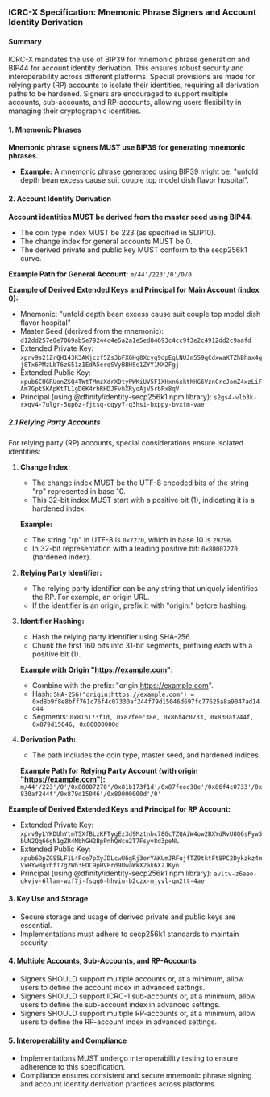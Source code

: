 ### ICRC-X Specification: Mnemonic Phrase Signers and Account Identity Derivation

#### Summary

ICRC-X mandates the use of BIP39 for mnemonic phrase generation and BIP44 for account identity derivation. This ensures robust security and interoperability across different platforms. Special provisions are made for relying party (RP) accounts to isolate their identities, requiring all derivation paths to be hardened. Signers are encouraged to support multiple accounts, sub-accounts, and RP-accounts, allowing users flexibility in managing their cryptographic identities.

#### 1. Mnemonic Phrases

**Mnemonic phrase signers MUST use BIP39 for generating mnemonic phrases.**

- **Example:** A mnemonic phrase generated using BIP39 might be: "unfold depth bean excess cause suit couple top model dish flavor hospital".

#### 2. Account Identity Derivation

**Account identities MUST be derived from the master seed using BIP44.**

- The coin type index MUST be 223 (as specified in SLIP10).
- The change index for general accounts MUST be 0.
- The derived private and public key MUST conform to the secp256k1 curve.

**Example Path for General Account:**
`m/44'/223'/0'/0/0`

**Example of Derived Extended Keys and Principal for Main Account (index 0):**
- Mnemonic: "unfold depth bean excess cause suit couple top model dish flavor hospital"
- Master Seed (derived from the mnemonic): `d12dd257e0e7069ab5e79244c4e5a2a1e5ed84693c4cc9f3e2c4912dd2c9aafd`
- Extended Private Key: `xprv9s21ZrQH143K3AKjczf5Zs3bFXGHg8Xcyg9dpEgLNUJm5S9gCdxwaKTZhBhax4gj8Tx6PMzLbT6zG51z1EdA5erqSVyBBHSe1ZYY1MX2Fgj`
- Extended Public Key: `xpub6CUGRUonZSQ4TWtTMmzXdrXDtyPWKiUV5F1XHxn6xkthHG6VznCrcJomZ4xzLiFAm7GptSKApKtTL1gD6K4rhRHDJFvhXRyoAjV5rbPx8qV`
- Principal (using @dfinity/identity-secp256k1 npm library): `s2gs4-vlb3k-rxqv4-7ulgr-5up6z-fjtsq-cqyy7-q3hsi-bxppy-bvxtm-vae`

##### 2.1 Relying Party Accounts

For relying party (RP) accounts, special considerations ensure isolated identities:

1. **Change Index:**
   - The change index MUST be the UTF-8 encoded bits of the string "rp" represented in base 10.
   - This 32-bit index MUST start with a positive bit (1), indicating it is a hardened index.

   **Example:**
   - The string "rp" in UTF-8 is `0x7270`, which in base 10 is `29296`.
   - In 32-bit representation with a leading positive bit: `0x80007270` (hardened index).

2. **Relying Party Identifier:**
   - The relying party identifier can be any string that uniquely identifies the RP. For example, an origin URL.
   - If the identifier is an origin, prefix it with "origin:" before hashing.

3. **Identifier Hashing:**
   - Hash the relying party identifier using SHA-256.
   - Chunk the first 160 bits into 31-bit segments, prefixing each with a positive bit (1).

   **Example with Origin "https://example.com":**
   - Combine with the prefix: "origin:https://example.com".
   - Hash: `SHA-256("origin:https://example.com") = 0xd8b9f8e8bff761c76f4c07330af244f79d15046d697fc77625a8a9047ad14d44`
   - Segments: `0x81b173f1d, 0x87feec38e, 0x86f4c0733, 0x830af244f, 0x879d15046, 0x80000000d`

4. **Derivation Path:**
   - The path includes the coin type, master seed, and hardened indices.

   **Example Path for Relying Party Account (with origin "https://example.com"):**
   `m/44'/223'/0'/0x80007270'/0x81b173f1d'/0x87feec38e'/0x86f4c0733'/0x830af244f'/0x879d15046'/0x80000000d'/0'`

**Example of Derived Extended Keys and Principal for RP Account:**
- Extended Private Key: `xprv9yLYKDUhYtmT5XfBLzKFTygEz3d9Mztnbc78GcTZQAiW4ow2BXYdRvU8Q6sFywSbUN2Qq66gN1gZR4MbhGH2BpPnhQWcu2T7Fsyv8d3peNL`
- Extended Public Key: `xpub6DpZGS5LF1L4Pce7pXyJDLcwU6gRj3erYAKUmJRFujfTZ9tktFt8PC2Dykzkz4mVxHYwBgxhfT7g2Wh3EDC9pHVPrd9UwaWkX2ak6X2JKyn`
- Principal (using @dfinity/identity-secp256k1 npm library): `avltv-z6aeo-qkvjv-6llam-wxf7j-fsqg6-hhviu-b2czx-mjyvl-qm2tt-4ae`

#### 3. Key Use and Storage

- Secure storage and usage of derived private and public keys are essential.
- Implementations must adhere to secp256k1 standards to maintain security.

#### 4. Multiple Accounts, Sub-Accounts, and RP-Accounts

- Signers SHOULD support multiple accounts or, at a minimum, allow users to define the account index in advanced settings.
- Signers SHOULD support ICRC-1 sub-accounts or, at a minimum, allow users to define the sub-account index in advanced settings.
- Signers SHOULD support multiple RP-accounts or, at a minimum, allow users to define the RP-account index in advanced settings.

#### 5. Interoperability and Compliance

- Implementations MUST undergo interoperability testing to ensure adherence to this specification.
- Compliance ensures consistent and secure mnemonic phrase signing and account identity derivation practices across platforms.
